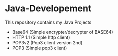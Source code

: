 Java-Developement
=================

This repository contains my Java Projects

- Base64 (Simple encrypter/decrypter of BASE64)
- HTTP 1.1 (Simple http client)
- POP3v2 (Pop3 client version 2nd)
- POP3 (Simple pop3 client)